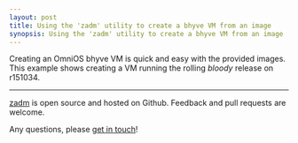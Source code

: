 ```yaml
---
layout: post
title: Using the 'zadm' utility to create a bhyve VM from an image
synopsis: Using the 'zadm' utility to create a bhyve VM from an image
---
```


Creating an OmniOS bhyve VM is quick and easy with the provided images.
This example shows creating a VM running the rolling _bloody_ release on
r151034.

<script id="asciicast-xYYPdt7feg41q53cOPIl1IeMO"
    src="https://asciinema.org/a/xYYPdt7feg41q53cOPIl1IeMO.js" async>
</script>

---

<i class="fab fa-lg fa-pull-left fa-github"></i> [zadm](https://github.com/omniosorg/zadm) is open source and hosted on Github. Feedback and pull requests
are welcome.

Any questions, please [get in touch](/about/contact.html)!

